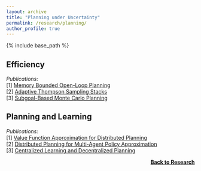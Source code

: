 ```yaml
---
layout: archive
title: "Planning under Uncertainty"
permalink: /research/planning/
author_profile: true
---
```


{% include base_path %}

## Efficiency

*Publications:*  
[1] [Memory Bounded Open-Loop Planning](https://ojs.aaai.org/index.php/AAAI/article/view/4794)  
[2] [Adaptive Thompson Sampling Stacks](https://www.ijcai.org/proceedings/2019/0778)  
[3] [Subgoal-Based Monte Carlo Planning](https://www.ijcai.org/proceedings/2019/772)

## Planning and Learning

*Publications:*  
[1] [Value Function Approximation for Distributed Planning](https://ifaamas.org/Proceedings/aamas2018/pdfs/p730.pdf)  
[2] [Distributed Planning for Multi-Agent Policy Approximation](https://arxiv.org/pdf/1901.08761.pdf)  
[3] [Centralized Learning and Decentralized Planning](https://thomyphan.github.io/files/2020-ala.pdf)  

<div style="float: right;">
    <a href="https://thomyphan.github.io/research/"><strong>Back to Research</strong></a>
</div>